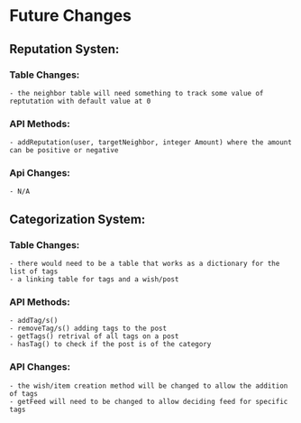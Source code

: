 # Future Changes

## Reputation Systen:

### Table Changes:
	- the neighbor table will need something to track some value of reptutation with default value at 0

### API Methods:
	- addReputation(user, targetNeighbor, integer Amount) where the amount can be positive or negative

### Api Changes:
	- N/A


## Categorization System:

### Table Changes:
	- there would need to be a table that works as a dictionary for the list of tags
	- a linking table for tags and a wish/post

### API Methods:
	- addTag/s()
	- removeTag/s() adding tags to the post
	- getTags()	retrival of all tags on a post
	- hasTag() to check if the post is of the category

### API Changes:
	- the wish/item creation method will be changed to allow the addition of tags 
	- getFeed will need to be changed to allow deciding feed for specific tags